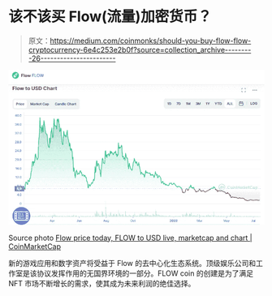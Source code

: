 # 该不该买 Flow(流量)加密货币？

> 原文：<https://medium.com/coinmonks/should-you-buy-flow-flow-cryptocurrency-6e4c253e2b0f?source=collection_archive---------26----------------------->

![](img/01c92dc195161e2e5fbfaf1d72729c65.png)

Source photo [Flow price today, FLOW to USD live, marketcap and chart | CoinMarketCap](https://coinmarketcap.com/currencies/flow/)

新的游戏应用和数字资产将受益于 Flow 的去中心化生态系统。顶级娱乐公司和工作室是该协议发挥作用的无国界环境的一部分。FLOW coin 的创建是为了满足 NFT 市场不断增长的需求，使其成为未来利润的绝佳选择。